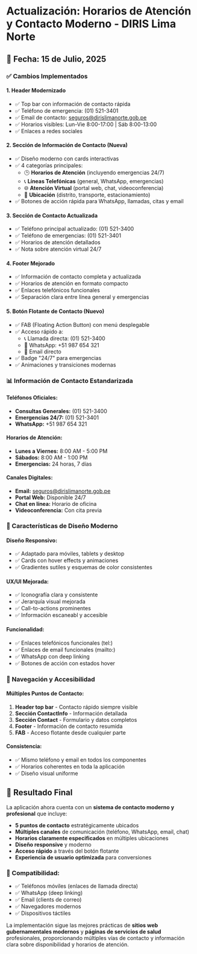 # Actualización: Horarios de Atención y Contacto Moderno - DIRIS Lima Norte

## 📅 Fecha: 15 de Julio, 2025

### ✅ Cambios Implementados

#### 1. **Header Modernizado**
- ✅ Top bar con información de contacto rápida
- ✅ Teléfono de emergencia: (01) 521-3401
- ✅ Email de contacto: seguros@dirislimanorte.gob.pe  
- ✅ Horarios visibles: Lun-Vie 8:00-17:00 | Sáb 8:00-13:00
- ✅ Enlaces a redes sociales

#### 2. **Sección de Información de Contacto (Nueva)**
- ✅ Diseño moderno con cards interactivas
- ✅ 4 categorías principales:
  - 🕒 **Horarios de Atención** (incluyendo emergencias 24/7)
  - 📞 **Líneas Telefónicas** (general, WhatsApp, emergencias)
  - 🌐 **Atención Virtual** (portal web, chat, videoconferencia)
  - 📍 **Ubicación** (distrito, transporte, estacionamiento)
- ✅ Botones de acción rápida para WhatsApp, llamadas, citas y email

#### 3. **Sección de Contacto Actualizada**
- ✅ Teléfono principal actualizado: (01) 521-3400
- ✅ Teléfono de emergencias: (01) 521-3401
- ✅ Horarios de atención detallados
- ✅ Nota sobre atención virtual 24/7

#### 4. **Footer Mejorado**
- ✅ Información de contacto completa y actualizada
- ✅ Horarios de atención en formato compacto
- ✅ Enlaces telefónicos funcionales
- ✅ Separación clara entre línea general y emergencias

#### 5. **Botón Flotante de Contacto (Nuevo)**
- ✅ FAB (Floating Action Button) con menú desplegable
- ✅ Acceso rápido a:
  - 📞 Llamada directa: (01) 521-3400
  - 💬 WhatsApp: +51 987 654 321
  - 📧 Email directo
- ✅ Badge "24/7" para emergencias
- ✅ Animaciones y transiciones modernas

### 📊 Información de Contacto Estandarizada

#### Teléfonos Oficiales:
- **Consultas Generales:** (01) 521-3400
- **Emergencias 24/7:** (01) 521-3401  
- **WhatsApp:** +51 987 654 321

#### Horarios de Atención:
- **Lunes a Viernes:** 8:00 AM - 5:00 PM
- **Sábados:** 8:00 AM - 1:00 PM
- **Emergencias:** 24 horas, 7 días

#### Canales Digitales:
- **Email:** seguros@dirislimanorte.gob.pe
- **Portal Web:** Disponible 24/7
- **Chat en línea:** Horario de oficina
- **Videoconferencia:** Con cita previa

### 🎨 Características de Diseño Moderno

#### Diseño Responsivo:
- ✅ Adaptado para móviles, tablets y desktop
- ✅ Cards con hover effects y animaciones
- ✅ Gradientes sutiles y esquemas de color consistentes

#### UX/UI Mejorada:
- ✅ Iconografía clara y consistente
- ✅ Jerarquía visual mejorada
- ✅ Call-to-actions prominentes
- ✅ Información escaneabl y accesible

#### Funcionalidad:
- ✅ Enlaces telefónicos funcionales (tel:)
- ✅ Enlaces de email funcionales (mailto:)  
- ✅ WhatsApp con deep linking
- ✅ Botones de acción con estados hover

### 🔗 Navegación y Accesibilidad

#### Múltiples Puntos de Contacto:
1. **Header top bar** - Contacto rápido siempre visible
2. **Sección ContactInfo** - Información detallada
3. **Sección Contact** - Formulario y datos completos  
4. **Footer** - Información de contacto resumida
5. **FAB** - Acceso flotante desde cualquier parte

#### Consistencia:
- ✅ Mismo teléfono y email en todos los componentes
- ✅ Horarios coherentes en toda la aplicación
- ✅ Diseño visual uniforme

## 🚀 Resultado Final

La aplicación ahora cuenta con un **sistema de contacto moderno y profesional** que incluye:

- **5 puntos de contacto** estratégicamente ubicados
- **Múltiples canales** de comunicación (teléfono, WhatsApp, email, chat)
- **Horarios claramente especificados** en múltiples ubicaciones  
- **Diseño responsive** y moderno
- **Acceso rápido** a través del botón flotante
- **Experiencia de usuario optimizada** para conversiones

### 📱 Compatibilidad:
- ✅ Teléfonos móviles (enlaces de llamada directa)
- ✅ WhatsApp (deep linking)
- ✅ Email (clients de correo)
- ✅ Navegadores modernos
- ✅ Dispositivos táctiles

La implementación sigue las mejores prácticas de **sitios web gubernamentales modernos** y **páginas de servicios de salud** profesionales, proporcionando múltiples vías de contacto y información clara sobre disponibilidad y horarios de atención.
